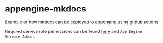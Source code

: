 # appengine-mkdocs
Example of how mkdocs can be deployed to appengine using github actions

Requred service role permissions can be found [here](https://cloud.google.com/appengine/docs/flexible/roles#recommended_role_for_application_deployment) and `App Engine Service Admin`.
